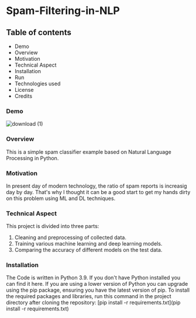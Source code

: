 # Spam-Filtering-in-NLP
## Table of contents
   - Demo
   - Overview
   - Motivation
   - Technical Aspect
   - Installation
   - Run
   - Technologies used
   - License
   - Credits
### Demo
![download (1)](https://user-images.githubusercontent.com/74978788/130198799-5a6d15b7-9625-4fd2-8bff-24f3d5ef44a5.png)
### Overview
This is a simple spam classifier example based on Natural Language Processing in Python.
### Motivation
In present day of modern technology, the ratio of spam reports is increasig day by day. That's why I thought it can be a good start to get my hands dirty on this problem using ML and DL techniques.  
### Technical Aspect
This project is divided into three parts:
1. Cleaning and preprocessing of collected data.
2. Training various machine learning and deep learning models.
3. Comparing the accuracy of different models on the test data.
### Installation
The Code is written in Python 3.9. If you don't have Python installed you can find it here. If you are using a lower version of Python you can upgrade using the pip package, ensuring you have the latest version of pip. To install the required packages and libraries, run this command in the project directory after cloning the repository:
[pip install -r requirements.txt](pip install -r requirements.txt)
